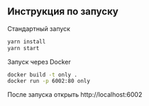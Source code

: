 ## Инструкция по запуску

Стандартный запуск

```sh
yarn install
yarn start
```

Запуск через Docker

```sh
docker build -t only .
docker run -p 6002:80 only
```
После запуска открыть http://localhost:6002
